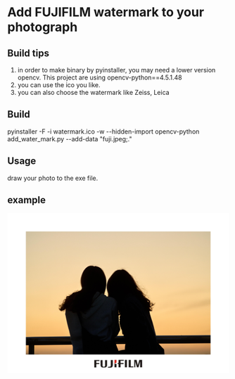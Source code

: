 # Add FUJIFILM watermark to your photograph

## Build tips
1. in order to make binary by pyinstaller, you may need a lower version opencv. This project are using opencv-python==4.5.1.48
2. you can use the ico you like.
3. you can also choose the watermark like Zeiss, Leica

## Build
pyinstaller -F -i watermark.ico -w --hidden-import opencv-python add_water_mark.py --add-data "fuji.jpeg;."

## Usage
draw your photo to the exe file.

## example

![example](example.jpg)

